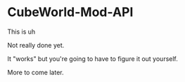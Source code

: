CubeWorld-Mod-API
=================

This is uh

Not really done yet.

It "works" but you're going to have to figure it out yourself.

More to come later.
